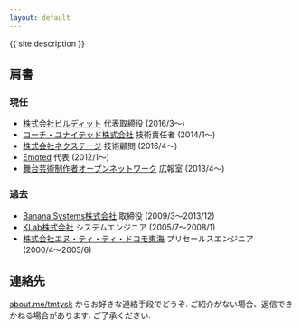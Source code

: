 ```yaml
---
layout: default
---
```


{{ site.description }}

## 肩書

### 現任

* [株式会社ビルディット](http://bldt.jp) 代表取締役 (2016/3〜)
* [コーチ・ユナイテッド株式会社](http://cunited.jp) 技術責任者 (2014/1〜)
* [株式会社ネクステージ](http://i-nextage.co.jp) 技術顧問 (2016/4〜)
* [Emoted](http://emoted.in) 代表 (2012/1〜)
* [舞台芸術制作者オープンネットワーク](http://onpam.net) 広報室 (2013/4〜)

### 過去

* [Banana Systems株式会社](http://banana.systems/) 取締役 (2009/3〜2013/12)
* [KLab株式会社](http://www.klab.com/) システムエンジニア (2005/7〜2008/1)
* [株式会社エヌ・ティ・ティ・ドコモ東海](http://www.nttdocomo.co.jp/) プリセールスエンジニア (2000/4〜2005/6)

## 連絡先

[about.me/tmtysk](https://about.me/tmtysk) からお好きな連絡手段でどうぞ. ご紹介がない場合、返信できかねる場合があります. ご了承ください.

